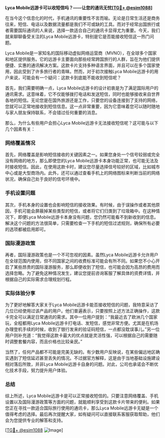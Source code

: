 **Lyca Mobile远游卡可以收短信吗？——让您的通讯无忧[[TG💪+ @esim1088](https://t.me/s/esim1088)]**

在当今这个信息化的时代，手机通讯的重要性不言而喻。无论是日常生活还是商务往来，短信、电话以及数据流量都是我们不可或缺的工具。而对于经常出国旅行或者需要国际通讯的人来说，选择一款适合自己的通讯卡显得尤为重要。今天，我们就来聊聊备受关注的Lyca Mobile远游卡，特别是它是否能接收短信这一热门问题。

Lyca Mobile是一家知名的国际移动虚拟网络运营商（MVNO），在全球多个国家和地区提供服务。它的远游卡主要面向那些经常跨国旅行的人群，旨在为他们提供便捷、实惠的通讯解决方案。这款卡片支持多种语言界面，并且可以在多个国家使用，因此受到了许多旅行者的青睐。然而，对于初次接触Lyca Mobile远游卡的用户来说，可能会有一个疑问：这款卡到底能不能收到短信呢？

首先，我们需要明确一点，Lyca Mobile远游卡的设计初衷是为了满足国际用户的通讯需求。这意味着，它不仅能够拨打电话和发送短信，同时也能够接收来自世界各地的短信。无论您是在国外旅游还是工作，只要您的设备连接到了支持的网络，您就可以正常地接收到短信信息。这一点非常重要，因为它意味着您可以随时随地与家人朋友保持联系，不会错过任何重要的消息。

那么，为什么有些用户会担心Lyca Mobile远游卡无法接收短信呢？这可能与以下几个因素有关：

### 网络覆盖情况

首先，网络覆盖是影响短信接收的关键因素之一。如果您身处一个信号较弱或完全没有网络的地方，那么即使您的Lyca Mobile远游卡本身功能正常，也可能无法及时接收短信。因此，在使用这款卡时，建议您尽量选择信号较好的区域，比如城市中心或是大型商场内。此外，还可以通过查看手机上的网络图标来判断当前的网络状况，确保自己处于良好的信号环境中。

### 手机设置问题

其次，手机本身的设置也会影响短信的接收效果。有时候，由于误操作或者其他原因，手机可能会屏蔽掉某些类型的短信，或者将它们归类到了垃圾箱中。在这种情况下，即便Lyca Mobile远游卡本身没有问题，您仍然可能看不到新收到的信息。解决这个问题的方法很简单，只需要检查一下手机的短信过滤规则，确保所有必要的选项都被启用即可。

### 国际漫游政策

再者，国际漫游政策也是一个不可忽视的因素。虽然Lyca Mobile远游卡允许用户在全球范围内使用，但不同国家之间的收费标准可能会有所不同。如果您不小心开启了某些昂贵的国际漫游服务，那么即便收到了短信，也可能会因为高昂的费用而选择忽略。为了避免这种情况发生，建议您提前咨询客服了解具体的资费详情，并根据自己的实际需求合理规划行程。

### 实际体验分享

为了更好地解答大家关于Lyca Mobile远游卡能否接收短信的问题，我特意采访了几位已经使用过该产品的用户。他们普遍表示，只要按照上述方法正确操作，这款卡完全可以满足日常通讯的需求。其中一位用户提到：“我最近去了欧洲几个国家玩，全程都用Lyca Mobile远游卡打电话、发短信，感觉非常方便。尤其是在机场办理登机手续的时候，收到了银行发来的验证码短信，一点都没耽误事儿。”另一位用户则补充道：“我觉得这款卡最大的优点就是灵活性强，可以根据自己的需要随时调整套餐内容，而且价格也比较亲民。”

当然了，任何产品都不可能是完美无缺的。有少数用户反映说，在某些偏远地区确实遇到了短信延迟甚至丢失的情况。不过据官方解释，这是由于当地基础设施建设相对落后所致，并非Lyca Mobile远游卡自身的问题。对此，公司也承诺会不断优化技术手段，努力提升用户体验。

### 总结

综上所述，Lyca Mobile远游卡是可以正常接收短信的。只要注意网络覆盖、手机设置以及国际漫游政策等方面的问题，就能顺利享受到这款卡片带来的便利。如果您正在寻找一款适合国际旅行使用的通讯卡，那么Lyca Mobile远游卡无疑是一个值得考虑的选择。最后再次提醒大家，如有疑问可以直接联系客服获取帮助，他们会为您提供专业的解答和支持。

[[TG💪+ @esim1088](https://t.me/s/esim1088) ![Image](https://i.postimg.cc/4NQfJmqS/Snipaste-2025-05-13-00-14-12.png)]